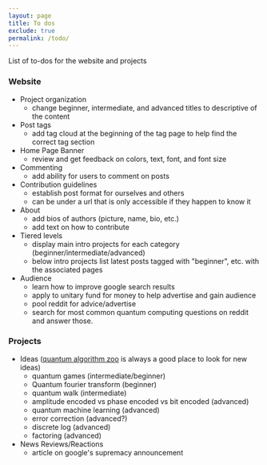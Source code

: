 ```yaml
---
layout: page
title: To dos
exclude: true
permalink: /todo/
---
```


List of to-dos for the website and projects

### Website
* Project organization
    - change beginner, intermediate, and advanced titles to descriptive of the content
* Post tags
    - add tag cloud at the beginning of the tag page to help find the correct tag section
* Home Page Banner
    - review and get feedback on colors, text, font, and font size
* Commenting
    - add ability for users to comment on posts
* Contribution guidelines
    - establish post format for ourselves and others
    - can be under a url that is only accessible if they happen to know it
* About
    - add bios of authors (picture, name, bio, etc.)
    - add text on how to contribute
* Tiered levels
    - display main intro projects for each category (beginner/intermediate/advanced)
    - below intro projects list latest posts tagged with "beginner", etc. with the associated pages
* Audience
    - learn how to improve google search results
    - apply to unitary fund for money to help advertise and gain audience
    - pool reddit for advice/advertise
    - search for most common quantum computing questions on reddit and answer those.

### Projects

* Ideas ([quantum algorithm zoo](https://quantumalgorithmzoo.org) is always a good place to look for new ideas)
    - quantum games (intermediate/beginner)
    - Quantum fourier transform (beginner)
    - quantum walk (intermediate)
    - amplitude encoded vs phase encoded vs bit encoded (advanced)
    - quantum machine learning (advanced)
    - error correction (advanced?)
    - discrete log (advanced)
    - factoring (advanced)
* News Reviews/Reactions
    - article on google's supremacy announcement
    
    
    
    